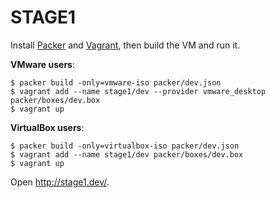 STAGE1
======

Install [Packer](http://packer.io/) and [Vagrant](http://vagrantup.com/), then build the VM and run it.

**VMware users**:

    $ packer build -only=vmware-iso packer/dev.json
    $ vagrant add --name stage1/dev --provider vmware_desktop packer/boxes/dev.box
    $ vagrant up

**VirtualBox users**:

    $ packer build -only=virtualbox-iso packer/dev.json
    $ vagrant add --name stage1/dev packer/boxes/dev.box
    $ vagrant up

Open http://stage1.dev/.